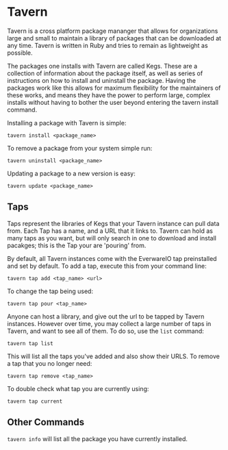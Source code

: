# Tavern

Tavern is a cross platform package mananger that allows for organizations large and small to maintain a library of packages that can be downloaded at any time. Tavern is written in Ruby and tries to remain as lightweight as possible.

The packages one installs with Tavern are called Kegs. These are a collection of information about the package itself, as well as series of instructions on how to install and uninstall the package. Having the packages work like this allows for maximum flexibility for the maintainers of these works, and means they have the power to perform large, complex installs without having to bother the user beyond entering the tavern install command.

Installing a package with Tavern is simple:

``` shell
tavern install <package_name>
```

To remove a package from your system simple run:

``` shell
tavern uninstall <package_name>
```

Updating a package to a new version is easy:

``` shell
tavern update <package_name>
```

## Taps

Taps represent the libraries of Kegs that your Tavern instance can pull data from. Each Tap has a name, and a URL that it links to. Tavern can hold as many taps as you want, but will only search in one to download and install pacakges; this is the Tap your are 'pouring' from.

By default, all Tavern instances come with the EverwareIO tap preinstalled and set by default. To add a tap, execute this from your command line:

``` shell
tavern tap add <tap_name> <url>
```

To change the tap being used:

``` shell
tavern tap pour <tap_name>
```

Anyone can host a library, and give out the url to be tapped by Tavern instances. However over time, you may collect a large number of taps in Tavern, and want to see all of them. To do so, use the `list` command:

``` shell
tavern tap list
```

This will list all the taps you've added and also show their URLS. To remove a tap that you no longer need:

``` shell
tavern tap remove <tap_name>
```

To double check what tap you are currently using:

``` shell
tavern tap current
```

## Other Commands

`tavern info` will list all the package you have currently installed.